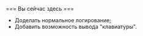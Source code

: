 === Вы сейчас здесь ===
- Доделать нормальное логирование;
- Добавить возможность вывода "клавиатуры".